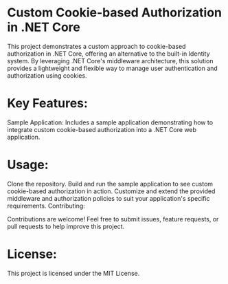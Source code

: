# Custom Cookie-based Authorization in .NET Core

This project demonstrates a custom approach to cookie-based authorization in .NET Core, offering an alternative to the built-in Identity system. By leveraging .NET Core's middleware architecture, this solution provides a lightweight and flexible way to manage user authentication and authorization using cookies.

# Key Features:
Sample Application: Includes a sample application demonstrating how to integrate custom cookie-based authorization into a .NET Core web application.

# Usage:

Clone the repository.
Build and run the sample application to see custom cookie-based authorization in action.
Customize and extend the provided middleware and authorization policies to suit your application's specific requirements.
Contributing:

Contributions are welcome! Feel free to submit issues, feature requests, or pull requests to help improve this project.

# License:

This project is licensed under the MIT License.